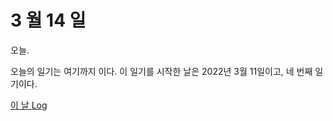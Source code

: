 # 3 월 14 일

오늘.

오늘의 일기는 여기까지 이다. 이 일기를 시작한 날은 2022년 3월 11일이고, 네 번째 일기이다.

[이 날 Log](../../../logs/2022/3/14.md)
